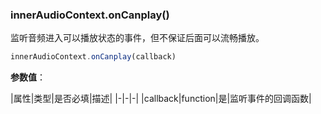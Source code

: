 ### innerAudioContext.onCanplay()

监听音频进入可以播放状态的事件，但不保证后面可以流畅播放。

```js
innerAudioContext.onCanplay(callback)
```

**参数值**：

|属性|类型|是否必填|描述|
|-|-|-|
|callback|function|是|监听事件的回调函数|